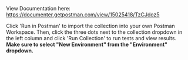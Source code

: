 View Documentation here:
https://documenter.getpostman.com/view/15025418/TzCJdoz5

Click 'Run in Postman' to import the collection into your own Postman Workspace. Then, click the three dots next to the collection dropdown in the left column and click 'Run Collection' to run tests and view results. **Make sure to select "New Environment" from the "Environment" dropdown.** 
